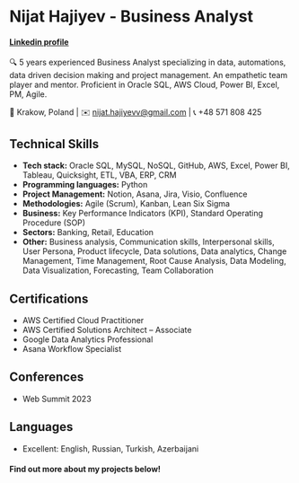 # Nijat Hajiyev - Business Analyst
#### [Linkedin profile](https://www.linkedin.com/in/nijathajiyevv/)

🔍 5 years experienced Business Analyst specializing in data, automations, data driven decision making and project management. An empathetic team player and mentor. Proficient in Oracle SQL, AWS Cloud, Power BI, Excel, PM, Agile.

📍 Krakow, Poland | ✉️ [nijat.hajiyevv@gmail.com](mailto:nijat.hajiyevv@gmail.com) | 📞 +48 571 808 425

## Technical Skills
- **Tech stack:** Oracle SQL, MySQL, NoSQL, GitHub, AWS, Excel, Power BI, Tableau, Quicksight, ETL, VBA, ERP, CRM
- **Programming languages:** Python
- **Project Management:** Notion, Asana, Jira, Visio, Confluence
- **Methodologies:** Agile (Scrum), Kanban, Lean Six Sigma
- **Business:** Key Performance Indicators (KPI), Standard Operating Procedure (SOP)
- **Sectors:** Banking, Retail, Education
- **Other:** Business analysis, Communication skills, Interpersonal skills, User Persona, Product lifecycle, Data solutions, Data analytics, Change Management, Time Management, Root Cause Analysis, Data Modeling, Data Visualization, Forecasting, Team Collaboration

## Certifications
- AWS Certified Cloud Practitioner
- AWS Certified Solutions Architect – Associate
- Google Data Analytics Professional
- Asana Workflow Specialist

## Conferences
- Web Summit 2023

## Languages
- Excellent: English, Russian, Turkish, Azerbaijani

#### Find out more about my projects below!
